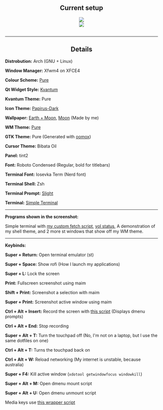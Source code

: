 <div align="center">
    <h2><b>Current setup</b></h2>
    <img src="https://i.imgur.com/enEaEKa.png">
    <br>
    <img src="https://i.imgur.com/Eg8kVOA.png">
    <br>
<br>
</div>

---

<div align="center">
    <h2><b>Details</b></h2>
</div>

**Distrobution:** Arch (GNU + Linux)

**Window Manager:** Xfwm4 on XFCE4

**Colour Scheme:** [Pure](https://gitlab.com/GaugeK/dots/raw/master/colours/Pure.png)

**Qt Widget Style:** [Kvantum](https://github.com/tsujan/Kvantum/tree/master/Kvantum)

**Kvantum Theme:** Pure

**Icon Theme:** [Papirus-Dark](https://github.com/PapirusDevelopmentTeam/papirus-icon-theme)

**Wallpaper:** [Earth + Moon](https://gitlab.com/GaugeK/dots/raw/master/Wallpapers/Flat_Earth_Moon.png), [Moon](https://gitlab.com/GaugeK/dots/raw/master/Wallpapers/Flat_Moon.png) \(Made by me\)

**WM Theme:** [Pure](https://gitlab.com/GaugeK/dots/tree/master/.themes/Pure)

**GTK Theme:** Pure \(Generated with [oomox](https://github.com/themix-project/oomox)\)

**Cursor Theme:** Bibata Oil

**Panel:** tint2

**Font:** Roboto Condensed  (Regular, bold for titlebars)

**Terminal Font:** Iosevka Term  (Nerd font)

**Terminal Shell:** Zsh 

**Terminal Prompt:** [Slight](https://gitlab.com/GaugeK/dots/blob/master/bin/slight.zsh) 

**Terminal:** [Simple Terminal](https://gitlab.com/GaugeK/st)

---

**Programs shown in the screenshot:**

Simple terminal with [my custom fetch script](https://gitlab.com/GaugeK/dots/blob/master/bin/fetch), [vol status](https://gitlab.com/GaugeK/dots/blob/master/bin/vol), A demonstration of my shell theme, and 2 more st windows that show off my WM theme.

---

**Keybinds:**

**Super + Return:** Open terminal emulator (st)

**Super + Space:** Show rofi (How I launch my applications)

**Super + L:** Lock the screen

**Print:** Fullscreen screenshot using maim

**Shift + Print:** Screenshot a selection with maim

**Super + Print:** Screenshot active window using maim

**Ctrl + Alt + Insert:** Record the screen with [this script](https://gitlab.com/GaugeK/dots/blob/master/bin/record) (Displays dmenu prompts)

**Ctrl + Alt + End:** Stop recording

**Super + Alt + T:** Turn the touchpad off (No, I'm not on a laptop, but I use the same dotfiles on one)

**Ctrl + Alt + T:** Turns the touchpad back on 

**Ctrl + Alt + W:** Reload networking (My internet is unstable, because australia)

**Super + F4:** Kill active window (`xdotool getwindowfocus windowkill`)

**Super + Alt + M:** Open dmenu mount script 

**Super + Alt + U:** Open dmenu unmount script

Media keys use [this wrapper script](https://gitlab.com/GaugeK/dots/blob/master/bin/vol)

